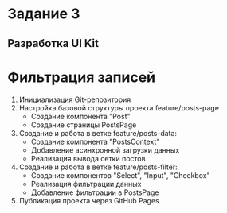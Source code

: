 # Задание 3

## Разработка UI Kit

# Фильтрация записей

1. Инициализация Git-репозитория
2. Настройка базовой структуры проекта feature/posts-page
   - Создание компонента "Post"
   - Создание страницы PostsPage
3. Создание и работа в ветке feature/posts-data:
   - Создание компонента "PostsContext"
   - Добавление асинхронной загрузки данных
   - Реализация вывода сетки постов
4. Создание и работа в ветке feature/posts-filter:
   - Создание компонентов "Select", "Input", "Checkbox"
   - Реализация фильтрации данных 
   - Добавление фильтрации в PostsPage
5. Публикация проекта через GitHub Pages
